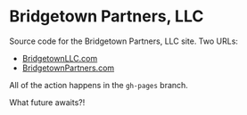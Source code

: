 Bridgetown Partners, LLC
===

Source code for the Bridgetown Partners, LLC site. Two URLs:
* [BridgetownLLC.com](http://bridgetownllc.com)
* [BridgetownPartners.com](http://bridgetownpartners.com)

All of the action happens in the `gh-pages` branch.

What future awaits?!
